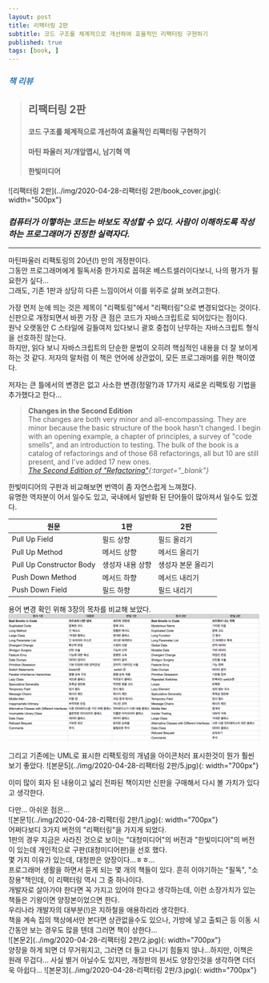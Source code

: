 ```yaml
---
layout: post
title: 리팩터링 2판
subtitle: 코드 구조를 체계적으로 개선하여 효율적인 리팩터링 구현하기
published: true
tags: [book, ]
---
```


### <span style="color:#337ab7;">***책 리뷰***</span>
>## **리팩터링 2판**
>#### 코드 구조를 체계적으로 개선하여 효율적인 리팩터링 구현하기
>#### 마틴 파울러 저/개앞맵시, 남기혁 역 
>#### 한빛미디어  


![리팩터링 2판](../img/2020-04-28-리팩터링 2판/book_cover.jpg){: width="500px"}

### ***컴퓨터가 이햏하는 코드는 바보도 작성할 수 있다. 사람이 이해하도록 작성하는 프로그래머가 진정한 실력자다.***

---
  
마틴파울러 리팩토링의 20년(!) 만의 개정판이다.  
그동안 프로그래머에게 필독서중 한가지로 꼽혀온 베스트셀러이다보니, 나의 평가가 필요한가 싶다...  
그래도, 기존 1판과 상당히 다른 느낌이어서 이를 위주로 살펴 보려고한다.  

  
가장 먼저 눈에 띄는 것은 제목이 "리팩토링"에서 "리팩터링"으로 변경되었다는 것이다.  
신판으로 개정되면서 바뀐 가장 큰 점은 코드가 자바스크립트로 되어있다는 점이다.  
원낙 오랫동안 C 스타일에 길들여저 있다보니 괄호 중첩이 난무하는 자바스크립트 형식을 선호하진 않는다.  
하지만, 읽다 보니 자바스크립트의 단순한 문법이 오히려 핵심적인 내용을 더 잘 보이게 하는 것 같다.
저자의 말처럼 이 책은 언어에 상관없이, 모든 프로그래머를 위한 책이였다.   
  
저자는 큰 틀에서의 변경은 없고 사소한 변경(정말?)과 17가지 새로운 리팩토링 기법을 추가했다고 한다...
>**Changes in the Second Edition**  
The changes are both very minor and all-encompassing. They are minor because the basic structure of the book hasn't changed. I begin with an opening example, a chapter of principles, a survey of "code smells", and an introduction to testing. The bulk of the book is a catalog of refactorings and of those 68 refactorings, all but 10 are still present, and I've added 17 new ones.  
*[The Second Edition of "Refactoring"](https://martinfowler.com/articles/refactoring-2nd-ed.html){:target="_blank"}*  
  
한빛미디어의 구판과 비교해보면 번역이 좀 자연스럽게 느껴졌다.  
유명한 역자분이 어서 일수도 있고, 국내에서 일반화 된 단어들이 많아져서 일수도 있겠다.  

|원문|1판|2판|
|---|---|---|
|Pull Up Field|필드 상향|필드 올리기|
|Pull Up Method|메서드 상향|메서드 올리기|
|Pull Up Constructor Body|생성자 내용 상향|생성자 본문 올리기|
|Push Down Method|메서드 하향|메서드 내리기|
|Push Down Field|필드 하향|필드 내리기|
  
용어 변경 확인 위해 3장의 목차를 비교해 보았다.
![본문4](../img/2020-04-28-리팩터링%202판/2020-04-29-15-14-58.png)  
  
그리고 기존에는 UML로 표시한 리팩토링의 개념을 아이콘처러 표시한것이 뭔가 훨씬 보기 좋았다.
![본문5](../img/2020-04-28-리팩터링 2판/5.jpg){: width="700px"}  

이미 많이 회자 된 내용이고 넓리 전파된 책이지만 신판을 구매해서 다시 볼 가치가 있다고 생각한다.  
  
  
  
다만... 아쉬운 점은...  
![본문1](../img/2020-04-28-리팩터링 2판/1.jpg){: width="700px"}  
어쩌다보디 3가지 버전의 "리팩터링"을 가지게 되었다.  
1판의 경우 지금은 사라진 것으로 보이는 "대청미디어"의 버전과 "한빛미디어"의 버전이 있는데 개인적으로 구판(대청미디어판)을 선호 했다.  
몇 가지 이유가 있는데, 대청판은 양장이다...ㅎㅎ...  
프로그래머 생활을 하면서 듣게 되는 몇 개의 책들이 있다. 흔히 이야기하는 "필독", "소장용"책인데, 이 리팩터링 역시 그 중 하나이다.  
개발자로 살아가야 한다면 꼭 가지고 있어야 한다고 생각하는데, 이런 소장가치가 있는 책들은 기왕이면 양장본이었으면 한다.  
우리나라 개발자의 대부분(!)은 지하철을 애용하리라 생각한다.  
책을 계속 집의 책상에서만 본다면 상관없을수도 있으나, 가방에 넣고 출퇴근 등 이동 시간동안 보는 경우도 많을 텐데 그러면 책이 상한다...  
![본문2](../img/2020-04-28-리팩터링 2판/2.jpg){: width="700px"}  
양장을 하게 되면 더 무거워지고, 그러면 더 들고 다니기 힘들지 않나...하지만, 이책은 원래 무겁다...
사실 별거 아닐수도 있지만, 개정판의 원서도 양장인것을 생각하면 더더욱 아쉽다...
![본문3](../img/2020-04-28-리팩터링 2판/3.jpg){: width="700px"}  

 





  

  